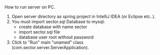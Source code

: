 How to run server on PC.

1. Open server directory as spring project in IntelliJ IDEA (or Eclipse etc..).
2. You must import sector.sql Database to mysql:
   - create database with name sector
   - import sector.sql file
   - database user root without password
3. Click to "Run" main "unamed" class (com.sector.server.ServerApplication).

